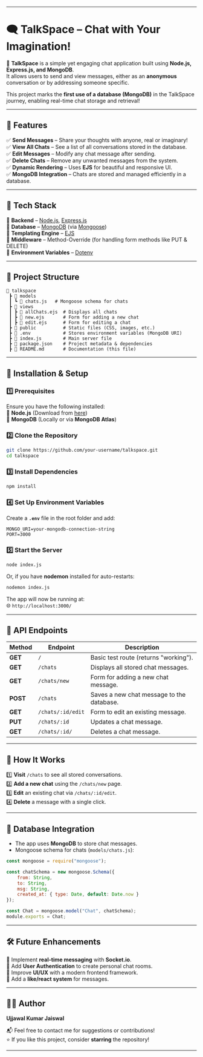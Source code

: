 

---

# 🗨️ TalkSpace – Chat with Your Imagination!  

🚀 **TalkSpace** is a simple yet engaging chat application built using **Node.js, Express.js, and MongoDB**.  
It allows users to send and view messages, either as an **anonymous** conversation or by addressing someone specific.  

This project marks the **first use of a database (MongoDB)** in the TalkSpace journey, enabling real-time chat storage and retrieval!  

---

## 📌 Features  

✅ **Send Messages** – Share your thoughts with anyone, real or imaginary!  
✅ **View All Chats** – See a list of all conversations stored in the database.  
✅ **Edit Messages** – Modify any chat message after sending.  
✅ **Delete Chats** – Remove any unwanted messages from the system.  
✅ **Dynamic Rendering** – Uses **EJS** for beautiful and responsive UI.  
✅ **MongoDB Integration** – Chats are stored and managed efficiently in a database.  

---

## 🚀 Tech Stack  

🔹 **Backend** – [Node.js](https://nodejs.org/), [Express.js](https://expressjs.com/)  
🔹 **Database** – [MongoDB](https://www.mongodb.com/) (via [Mongoose](https://mongoosejs.com/))  
🔹 **Templating Engine** – [EJS](https://ejs.co/)  
🔹 **Middleware** – Method-Override (for handling form methods like PUT & DELETE)  
🔹 **Environment Variables** – [Dotenv](https://www.npmjs.com/package/dotenv)  

---

## 📂 Project Structure  

```
📂 talkspace
 ┣ 📂 models
 ┃ ┗ 📜 chats.js   # Mongoose schema for chats
 ┣ 📂 views
 ┃ ┣ 📜 allChats.ejs  # Displays all chats
 ┃ ┣ 📜 new.ejs       # Form for adding a new chat
 ┃ ┣ 📜 edit.ejs      # Form for editing a chat
 ┣ 📂 public          # Static files (CSS, images, etc.)
 ┣ 📜 .env            # Stores environment variables (MongoDB URI)
 ┣ 📜 index.js        # Main server file
 ┣ 📜 package.json    # Project metadata & dependencies
 ┣ 📜 README.md       # Documentation (this file)
```

---

## 🔧 Installation & Setup  

### **1️⃣ Prerequisites**  
Ensure you have the following installed:  
🔹 **Node.js** (Download from [here](https://nodejs.org/))  
🔹 **MongoDB** (Locally or via **MongoDB Atlas**)  

### **2️⃣ Clone the Repository**  
```sh
git clone https://github.com/your-username/talkspace.git
cd talkspace
```

### **3️⃣ Install Dependencies**  
```sh
npm install
```

### **4️⃣ Set Up Environment Variables**  
Create a **`.env`** file in the root folder and add:  
```env
MONGO_URI=your-mongodb-connection-string
PORT=3000
```

### **5️⃣ Start the Server**  
```sh
node index.js
```
Or, if you have **nodemon** installed for auto-restarts:  
```sh
nodemon index.js
```

The app will now be running at:  
🌐 `http://localhost:3000/`

---

## 🔗 API Endpoints  

| Method | Endpoint             | Description |
|--------|----------------------|-------------|
| **GET**  | `/`                  | Basic test route (returns "working"). |
| **GET**  | `/chats`             | Displays all stored chat messages. |
| **GET**  | `/chats/new`         | Form for adding a new chat message. |
| **POST** | `/chats`             | Saves a new chat message to the database. |
| **GET**  | `/chats/:id/edit`    | Form to edit an existing message. |
| **PUT**  | `/chats/:id`         | Updates a chat message. |
| **GET**  | `/chats/:id/`        | Deletes a chat message. |

---

## 📝 How It Works  

1️⃣ **Visit** `/chats` to see all stored conversations.  
2️⃣ **Add a new chat** using the `/chats/new` page.  
3️⃣ **Edit** an existing chat via `/chats/:id/edit`.  
4️⃣ **Delete** a message with a single click.  

---

## 🔑 Database Integration  

- The app uses **MongoDB** to store chat messages.  
- Mongoose schema for chats (`models/chats.js`):  

```js
const mongoose = require("mongoose");

const chatSchema = new mongoose.Schema({
    from: String,
    to: String,
    msg: String,
    created_at: { type: Date, default: Date.now }
});

const Chat = mongoose.model("Chat", chatSchema);
module.exports = Chat;
```

---

## 🛠️ Future Enhancements  

🚀 Implement **real-time messaging** with **Socket.io**.  
🚀 Add **User Authentication** to create personal chat rooms.  
🚀 Improve **UI/UX** with a modern frontend framework.  
🚀 Add a **like/react system** for messages.  

---

## 👨‍💻 Author  

**Ujjawal Kumar Jaiswal**  

📬 Feel free to contact me for suggestions or contributions!  
⭐ If you like this project, consider **starring** the repository!  

---